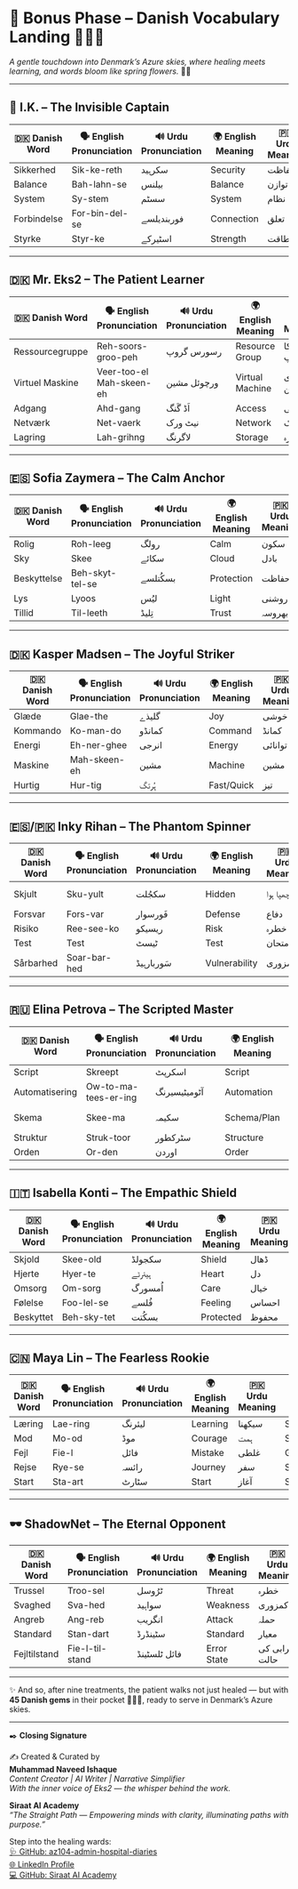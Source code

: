 # 🌟 Bonus Phase – Danish Vocabulary Landing 🛬🇩🇰
_A gentle touchdown into Denmark’s Azure skies, where healing meets learning, and words bloom like spring flowers._ 🌸✨  

---

## 🧢 I.K. – The Invisible Captain  
| 🇩🇰 Danish Word   | 🗣️ English Pronunciation | 🔊 Urdu Pronunciation | 🌍 English Meaning   | 🇵🇰 Urdu Meaning     | 🇮🇳 Roman Hindi |  
|------------------|--------------------------|----------------------|---------------------|---------------------|----------------|  
| Sikkerhed        | Sik-ke-reth              | سکرہید              | Security            | حفاظت              | Suraksha       |  
| Balance          | Bah-lahn-se              | بیلنس               | Balance             | توازن              | Santulan       |  
| System           | Sy-stem                  | سسٹم                | System              | نظام               | Pranali        |  
| Forbindelse      | For-bin-del-se           | فوربندیلسے           | Connection          | تعلق               | Jod            |  
| Styrke           | Styr-ke                  | اسٹیرکے              | Strength            | طاقت               | Shakti         |  

---

## 🇩🇰 Mr. Eks2 – The Patient Learner  
| 🇩🇰 Danish Word   | 🗣️ English Pronunciation | 🔊 Urdu Pronunciation | 🌍 English Meaning   | 🇵🇰 Urdu Meaning     | 🇮🇳 Roman Hindi |  
|------------------|--------------------------|----------------------|---------------------|---------------------|----------------|  
| Ressourcegruppe  | Reh-soors-groo-peh       | رسورس گروپ           | Resource Group      | وسائل کا گروپ       | Sadhanon ka Samuh |  
| Virtuel Maskine  | Veer-too-el Mah-skeen-eh | ورچوئل مشین          | Virtual Machine     | مجازی مشین          | Kalpnik Yantra |  
| Adgang           | Ahd-gang                 | اَڈ گَنگ              | Access              | رسائی              | Pahunch        |  
| Netværk          | Net-vaerk                | نیٹ ورک              | Network             | نیٹ ورک             | Jaal           |  
| Lagring          | Lah-grihng               | لاگرنگ               | Storage             | ذخیرہ              | Bhandaar       |  

---

## 🇪🇸 Sofia Zaymera – The Calm Anchor  
| 🇩🇰 Danish Word   | 🗣️ English Pronunciation | 🔊 Urdu Pronunciation | 🌍 English Meaning   | 🇵🇰 Urdu Meaning     | 🇮🇳 Roman Hindi |  
|------------------|--------------------------|----------------------|---------------------|---------------------|----------------|  
| Rolig            | Roh-leeg                 | رولگ                 | Calm                | سکون                | Shaant         |  
| Sky              | Skee                     | سکائے                | Cloud               | بادل               | Baadal         |  
| Beskyttelse      | Beh-skyt-tel-se          | بسکُتلسے             | Protection          | حفاظت              | Suraksha       |  
| Lys              | Lyoos                    | لیُس                 | Light               | روشنی              | Prakash        |  
| Tillid           | Til-leeth                | تِلیڈ                | Trust               | بھروسہ             | Vishwas        |  

---

## 🇩🇰 Kasper Madsen – The Joyful Striker  
| 🇩🇰 Danish Word   | 🗣️ English Pronunciation | 🔊 Urdu Pronunciation | 🌍 English Meaning   | 🇵🇰 Urdu Meaning     | 🇮🇳 Roman Hindi |  
|------------------|--------------------------|----------------------|---------------------|---------------------|----------------|  
| Glæde            | Glae-the                 | گلیذے                | Joy                 | خوشی               | Khushi         |  
| Kommando         | Ko-man-do                | کمانڈو               | Command             | کمانڈ              | Aadesh         |  
| Energi           | Eh-ner-ghee              | انرجی                 | Energy              | توانائی            | Urja           |  
| Maskine          | Mah-skeen-eh             | مشین                 | Machine             | مشین               | Yantra         |  
| Hurtig           | Hur-tig                  | ہُرتگ                | Fast/Quick          | تیز                | Tez            |  

---

## 🇪🇸/🇵🇰 Inky Rihan – The Phantom Spinner  
| 🇩🇰 Danish Word   | 🗣️ English Pronunciation | 🔊 Urdu Pronunciation | 🌍 English Meaning   | 🇵🇰 Urdu Meaning     | 🇮🇳 Roman Hindi |  
|------------------|--------------------------|----------------------|---------------------|---------------------|----------------|  
| Skjult           | Sku-yult                 | سکجُلت               | Hidden              | چھپا ہوا            | Chhupa hua     |  
| Forsvar          | Fors-var                 | فَورسوار             | Defense             | دفاع               | Raksha         |  
| Risiko           | Ree-see-ko               | ریسیکو               | Risk                | خطرہ               | Jokhim         |  
| Test             | Test                     | ٹیسٹ                 | Test                | امتحان             | Pariksha       |  
| Sårbarhed        | Soar-bar-hed             | سَوربارہیڈ           | Vulnerability       | کمزوری             | Kamjori        |  

---

## 🇷🇺 Elina Petrova – The Scripted Master  
| 🇩🇰 Danish Word   | 🗣️ English Pronunciation | 🔊 Urdu Pronunciation | 🌍 English Meaning   | 🇵🇰 Urdu Meaning     | 🇮🇳 Roman Hindi |  
|------------------|--------------------------|----------------------|---------------------|---------------------|----------------|  
| Script           | Skreept                  | اسکرپٹ               | Script              | اسکرپٹ              | Script         |  
| Automatisering   | Ow-to-ma-tees-er-ing     | آٹومیٹیسیرنگ         | Automation          | خودکاری             | Swachalit      |  
| Skema            | Skee-ma                  | سکیمہ                | Schema/Plan         | خاکہ/منصوبہ        | Yojana         |  
| Struktur         | Struk-toor               | سٹرکطور              | Structure           | ساخت              | Sanrachna      |  
| Orden            | Or-den                   | اوردن                | Order               | ترتیب              | Kram           |  

---

## 🇮🇹 Isabella Konti – The Empathic Shield  
| 🇩🇰 Danish Word   | 🗣️ English Pronunciation | 🔊 Urdu Pronunciation | 🌍 English Meaning   | 🇵🇰 Urdu Meaning     | 🇮🇳 Roman Hindi |  
|------------------|--------------------------|----------------------|---------------------|---------------------|----------------|  
| Skjold           | Skee-old                 | سکجولڈ               | Shield              | ڈھال                | Dhaal          |  
| Hjerte           | Hyer-te                  | ہیئرٹے               | Heart               | دل                  | Dil            |  
| Omsorg           | Om-sorg                  | اُمسورگ              | Care                | خیال                | Dekhbhaal      |  
| Følelse          | Foo-lel-se               | فُلسے                | Feeling             | احساس              | Bhavna         |  
| Beskyttet        | Beh-sky-tet              | بسکُتت               | Protected           | محفوظ              | Surakshit      |  

---

## 🇨🇳 Maya Lin – The Fearless Rookie  
| 🇩🇰 Danish Word   | 🗣️ English Pronunciation | 🔊 Urdu Pronunciation | 🌍 English Meaning   | 🇵🇰 Urdu Meaning     | 🇮🇳 Roman Hindi |  
|------------------|--------------------------|----------------------|---------------------|---------------------|----------------|  
| Læring           | Lae-ring                 | لیئرنگ               | Learning            | سیکھنا              | Seekhna        |  
| Mod              | Mo-od                    | موڈ                  | Courage             | ہمت                 | Sahas          |  
| Fejl             | Fie-l                    | فائل                 | Mistake             | غلطی                | Galti          |  
| Rejse            | Rye-se                   | رائسہ                | Journey             | سفر                 | Safar          |  
| Start            | Sta-art                  | سٹارٹ                | Start               | آغاز               | Shuruaat       |  

---

## 🕶️ ShadowNet – The Eternal Opponent  
| 🇩🇰 Danish Word   | 🗣️ English Pronunciation | 🔊 Urdu Pronunciation | 🌍 English Meaning   | 🇵🇰 Urdu Meaning     | 🇮🇳 Roman Hindi |  
|------------------|--------------------------|----------------------|---------------------|---------------------|----------------|  
| Trussel          | Troo-sel                 | ٹرُوسل               | Threat              | خطرہ                | Khatra         |  
| Svaghed          | Sva-hed                  | سواہید               | Weakness            | کمزوری              | Kamjori        |  
| Angreb           | Ang-reb                  | انگریب               | Attack              | حملہ                | Hamla          |  
| Standard         | Stan-dart                | سٹینڈرڈ              | Standard            | معیار              | Miyar          |  
| Fejltilstand     | Fie-l-til-stand          | فائل ٹلسٹینڈ         | Error State         | خرابی کی حالت       | Galti ki sthiti |  

---

✨ And so, after nine treatments, the patient walks not just healed — but with **45 Danish gems** in their pocket 💎🇩🇰, ready to serve in Denmark’s Azure skies.  

---

✒️ **Closing Signature**  

✍️ Created & Curated by  
**Muhammad Naveed Ishaque**  
_Content Creator | AI Writer | Narrative Simplifier_  
_With the inner voice of Eks2 — the whisper behind the work._  

**Siraat AI Academy**  
_“The Straight Path — Empowering minds with clarity, illuminating paths with purpose.”_  

Step into the healing wards:  
[🩺 GitHub: az104-admin-hospital-diaries](https://github.com/siraat-ai-academy/az104-admin-hospital-diaries)  
[🌐 LinkedIn Profile](https://lnkd.in/dquwuE-5)  
[💻 GitHub: Siraat AI Academy](https://github.com/siraat-ai-academy)  

